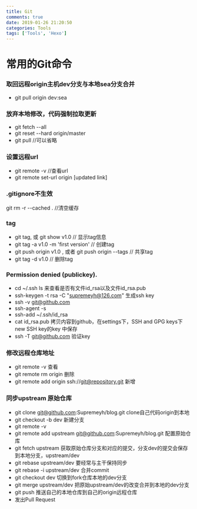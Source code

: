 ```yaml
---
title: Git
comments: true
date: 2019-01-26 21:20:50
categories: Tools
tags: ['Tools', 'Hexo']
---
```


# 常用的Git命令

### 取回远程origin主机dev分支与本地sea分支合并
* git pull origin dev:sea

### 放弃本地修改，代码强制拉取更新 
* git fetch --all 
* git reset --hard origin/master 
* git pull //可以省略

### 设置远程url
* git remote -v //查看url
* git remote set-url origin [updated link]

### .gitignore不生效
git rm -r --cached .  //清空缓存

### tag
* git tag,  或 git show v1.0   // 显示tag信息
* git tag -a v1.0  -m 'first version' // 创建tag
* git push origin v1.0 , 或者 git push origin --tags // 共享tag
* git tag -d v1.0 // 删除tag


###  Permission denied (publickey).
* cd ~/.ssh  ls  来查看是否有文件id_rsa以及文件id_rsa.pub
* ssh-keygen -t rsa -C "supremeyh@126.com"   生成ssh key
* ssh -v git@github.com
* ssh-agent -s
* ssh-add ~/.ssh/id_rsa  
* cat id_rsa.pub   拷贝内容到github，在settings下，SSH and GPG keys下new SSH key的key 中保存
* ssh -T git@github.com  验证key

### 修改远程仓库地址
* git remote -v  查看
* git remote rm origin  删除
* git remote add origin ssh://git@repository.git   新增


### 同步upstream 原始仓库
* git clone git@github.com:Supremeyh/blog.git   clone自己代码origin到本地
* git checkout -b dev 新建分支
* git remote -v
* git remote add upstream git@github.com:Supremeyh/blog.git   配置原始仓库
* git fetch upstream 获取原始仓库分支和对应的提交，分支dev的提交会保存到本地分支，upstream/dev
* git rebase upstream/dev  要经常与主干保持同步
* git rebase -i upstream/dev  合并commit
* git checkout dev  切换到fork仓库本地的dev分支
* git merge upstream/dev  把原始upstream/dev的改变合并到本地的dev分支
* git push  推送自己的本地仓库到自己的origin远程仓库
* 发出Pull Request


